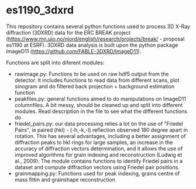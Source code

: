 # es1190_3dxrd
This repository contains several python functions used to process 3D X-Ray diffraction (3DXRD) data for the ERC BREAK project (https://www.mn.uio.no/njord/english/research/projects/break/ - proposal es1190 at ESRF). 3DXRD data analysis is built upon the python package ImageD11 (https://github.com/FABLE-3DXRD/ImageD11).

Functions are split into diferent modules:
- rawimage.py: Functions to be used on raw hdf5 output from the detector. It includes functions to read data from different scans, plot sinogram and do filtered back projection +
background estimation function
- peakfiles.py: general functions aimed to do manipulations on ImageD11 columnfiles. A bit messy, should be cleaned up and split into different modules. Read description in the file to see what the different functions do
- friedel_pairs.py: our data processing relies a lot on the use of "Friedel Pairs", ie paired (hkl) - (-h,-k,-l) reflection observed 180 degree apart in rotation. This has several advantages, including a better assignment of diffraction peaks to hkl rings for large samples, an increase in the accuracy of diffraction vectors determination, and it allows the use of improved algorithms for grain indexing and reconstruction (Ludwig et al., 2009). The module contains functions to identify Friedel pairs in a dataset and compute diffraction vectors using Friedel pair positions.
- grainmapping.py: Functions used for peak indexing, grains centre of mass fittin and grainshape reconstruction

